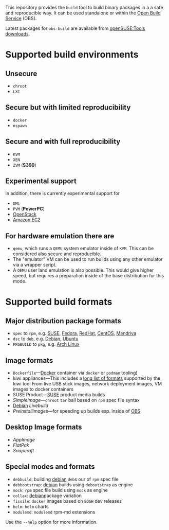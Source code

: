 
This repository provides the `build` tool to build binary packages in a
a safe and reproducible way. It can be used standalone or within the
[Open Build Service](http://openbuildservice.org) (OBS).

Latest packages for `obs-build` are available from
[openSUSE:Tools downloads](https://software.opensuse.org/download/package?package=obs-build&project=openSUSE%3ATools).

Supported build environments
============================

Unsecure
---
- `chroot`
- `LXC`

Secure but with limited reproducibility
---
- `docker`
- `nspawn`

Secure and with full reproducibility
---
- `KVM`
- `XEN`
- `ZVM` (**S390**)

Experimental support
---
In addition, there is currently experimental support for

- `UML`
- `PVM` (**PowerPC**)
- [OpenStack](http://openstack.org)
- [Amazon EC2](http://ec2.amazon.com)

For hardware emulation there are
---
- `qemu`,
  which runs a `QEMU` system emulator inside of ``KVM``. This can
  be considered also secure and reproducible.
- The "emulator" VM can be used to run builds using any other
  emulator via a wrapper script.
- A `QEMU` user land emulation is also possible. This would give
  higher speed, but requires a preparation inside of the base
  distribution for this mode.

Supported build formats
=======================

Major distribution package formats
---
- `spec` to `rpm`,           e.g. [SUSE](http://suse.com), [Fedora](http://getfedora.org), [RedHat](http://redhat.com),
[CentOS](http://centos.org), [Mandriva](http://mageia.org)
- `dsc` to `deb`,            e.g. [Debian](http://debian.org), [Ubuntu](http://ubuntu.com)
- `PKGBUILD` to `pkg`,       e.g. [Arch Linux](http://archlinux.org)

Image formats
---
- `Dockerfile`&mdash;[Docker](http://docker.com) container via `docker` or `podman` tooling)
- kiwi appliances&mdash;This includes a [long list of formats](http://documentation.suse.com/kiwi/9/html/kiwi/image-types.html)
supported by the kiwi tool
                        From live USB stick images, network deployment images, VM images
                        to docker containers
- SUSE Product&mdash;[SUSE](http://suse.com) product media builds
- *SimpleImage*&mdash;`chroot` `tar` ball based on `rpm` spec file syntax
- [Debian](http://debian.org) *Livebuild*
- *Preinstallimages*&mdash;for speeding up builds esp. inside of [OBS](http://openbuildservice.org/)

Desktop Image formats
---
- *AppImage*
- *FlatPak*
- *Snapcraft*

Special modes and formats
---
- `debbuild`:     building [debian](http://debian.org) `deb`s our of `rpm` spec file
- `debbootstrap`: [debian](http://debian.org) builds using `debootstrap` as engine
- `mock`:         `rpm` spec file build using `mock` as engine
- `collax`:       [debian](http://debian.org)package variation
- `fissile`:      `docker` images based on `BOSH` dev releases
- `helm`:         `helm` charts
- `modulemd`:     `modulemd` rpm-md extensions


Use the `--help` option for more information.

